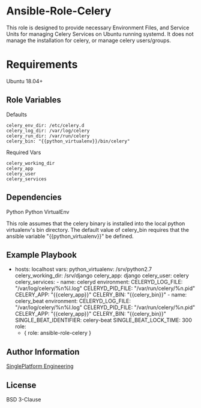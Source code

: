 Ansible-Role-Celery
=========

This role is designed to provide necessary Environment Files, and Service Units for managing Celery Services on Ubuntu running systemd. It does not manage the installation for celery, or manage celery users/groups.

Requirements
=========

Ubuntu 18.04+

Role Variables
--------------
Defaults
```
celery_env_dir: /etc/celery.d
celery_log_dir: /var/log/celery
celery_run_dir: /var/run/celery
celery_bin: "{{python_virtualenv}}/bin/celery"
```
Required Vars
```
celery_working_dir
celery_app
celery_user
celery_services
```
Dependencies
------------
Python
Python VirtualEnv

This role assumes that the celery binary is installed into the local python virtualenv's bin directory. The default value of celery_bin requires that the ansible variable "{{python_virtualenv}}" be defined.

Example Playbook
----------------

  - hosts: localhost
    vars:
      python_virtualenv: /srv/python2.7
      celery_working_dir: /srv/django
      celery_app: django
      celery_user: celery
      celery_services: 
        - name: celeryd
          environment:
            CELERYD_LOG_FILE: "/var/log/celery/%n%I.log"
            CELERYD_PID_FILE: "/var/run/celery/%n.pid"
            CELERY_APP: "{{celery_app}}"
            CELERY_BIN: "{{celery_bin}}"
        - name: celery_beat
          environment:
            CELERYD_LOG_FILE: "/var/log/celery/%n%I.log"
            CELERYD_PID_FILE: "/var/run/celery/%n.pid"
            CELERY_APP: "{{celery_app}}"
            CELERY_BIN: "{{celery_bin}}"
            SINGLE_BEAT_IDENTIFIER: celery-beat
            SINGLE_BEAT_LOCK_TIME: 300
    role:
      - { role: ansible-role-celery }

Author Information
------------------

[SinglePlatform Engineering](http://engineering.singleplatform.com/)

License
-------

BSD 3-Clause
